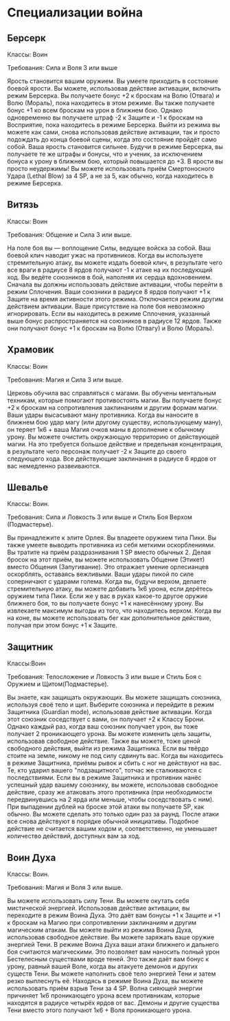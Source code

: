 # Специализации война

## Берсерк

<tldr>
    <p>
        Классы: Воин
</p>
    <p>
        Требования: Сила и Воля 3 или выше
    </p>
</tldr>
Ярость становится вашим оружием.
<tabs>
    <tab title="Ученик">Вы умеете приходить в состояние боевой ярости. Вы можете, использовав
действие активации, включить режим Берсерка. Вы получаете бонус +2 к
броскам на Волю (Отвага) и Волю (Мораль), пока находитесь в этом режиме.
Вы также получаете бонус +1 ко всем броскам на урон в ближнем бою.
Однако одновременно вы получаете штраф -2 к Защите и -1 к броскам на
Восприятие, пока находитесь в режиме Берсерка. Выйти из режима вы можете
как сами, снова использовав действие активации, так и просто подождать
до конца боевой сцены, когда это состояние пройдёт само собой.
    </tab>
    <tab title="Подмастерье">Ваша ярость становится сильнее. Будучи в режиме Берсерка, вы получаете
те же штрафы и бонусы, что и ученик, за исключением бонуса к урону в
ближнем бою, который повышается до +3.
</tab>
    <tab title="Мастер">В ярости вы просто неудержимы! Вы можете использовать приём
Смертоносного Удара (Lethal Blow) за 4 SP, а не за 5, как обычно, когда
находитесь в режиме Берсерка.
    </tab>

</tabs>

## Витязь

<tldr>
    <p>
        Классы: Воин
</p>
    <p>
        Требования: Общение и Сила 3 или выше.
</p>
</tldr>
На поле боя вы — воплощение Силы, ведущее войска за собой.
<tabs>
    <tab title="Ученик">Ваш боевой клич наводит ужас на противников. Когда вы используете
стремительную атаку, вы можете издать боевой клич, в результате чего все
враги в радиусе 8 ярдов получают -1 к атаке на их последующий ход.
    </tab>
    <tab title="Подмастерье">Вы ведёте союзников в бой, наполняя их сердца вдохновением. Сначала вы
должны использовать действие активации, чтобы перейти в режим Сплочения.
Ваши союзники в радиусе 8 ярдов получают +1 к Защите на время активности
этого режима. Отключается режим другим действием активации.
</tab>
    <tab title="Мастер">Ваше присутствие на поле боя невозможно игнорировать. Если вы находитесь
в режиме Сплочения, указанный выше бонус распространяется на союзников в
радиусе 12 ярдов. Также они получают бонус +1 к броскам на Волю (Отвагу) и Волю (Мораль).
    </tab>

</tabs>

## Храмовик

<tldr>
    <p>
        Классы: Воин
</p>
    <p>
        Требования: Магия и Сила 3 или выше.
    </p>
</tldr>
Церковь обучила вас справляться с магами.
<tabs>
    <tab title="Ученик">Вы обучены ментальным техникам, которые помогают противостоять магии. Вы
получаете бонус +2 к броскам на сопротивления заклинаниям и другим
формам магии.
    </tab>
    <tab title="Подмастерье">Ваши удары высасывают ману противника. Когда вы наносите в ближнем бою
удар магу (или другому существу, использующему ману), он теряет 1к6 +
ваша Магия очков маны в дополнение к обычному урону.
</tab>
    <tab title="Мастер">Вы можете очистить окружающую территорию от действующей магии. На это
требуется большое действие и предельная концентрация, в результате чего
персонаж получает -2 к Защите до своего следующего хода. Все действующие
заклинания в радиусе 6 ярдов от вас немедленно развеиваются.
    </tab>

</tabs>

## Шевалье

<tldr>
    <p>
        Классы: Воин.
</p>
    <p>
        Требования: Сила и Ловкость 3 или выше и Стиль Боя Верхом (Подмастерье).
    </p>
</tldr>
Вы принадлежите к элите Орлея.
<tabs>
    <tab title="Ученик">Вы владеете оружием типа Пики. Вы также умеете выводить противника из
себя меткими оскорблениями. Вы тратите на приём раздразнивания 1 SP
вместо обычных 2. Делая бросок на этот приём, вы можете использовать
Общение (Этикет) вместо Общения (Запугивание). Это отражает умение
орлесианцев оскорблять, оставаясь вежливыми.
    </tab>
    <tab title="Подмастерье">Ваши удары пикой по силе соперничают с ударами голема. Когда вы, будучи
верхом, делаете стремительную атаку, вы можете добавить 1к6 урона, если
дерётесь оружием типа Пики. Если же у вас в руках какое-то другое оружие
ближнего боя, то вы получаете бонус +1 к нанесённому урону.
</tab>
    <tab title="Мастер">Вы извлекаете максимум выгоды из того, что находитесь верхом. Когда вы
на коне, вы можете использовать бег как дополнительное действие, получая
при этом бонус +1 к Защите.
    </tab>

</tabs>

## Защитник

<tldr>
    <p>
        Классы:Воин </p>
    <p>
        Требования: Телосложение и Ловкость 3 или выше и Стиль Боя с Оружием и Щитом(Подмастерье).
    </p>
</tldr>
Вы знаете, как защищать окружающих.
<tabs>
    <tab title="Ученик">Вы можете защищать союзника, используя своё тело и щит. Выберите
союзника и перейдите в режим Защитника (Guardian mode), использовав
действие активации. Когда этот союзник соседствует с вами, он получает
+2 к Классу Брони. Однако каждый раз, когда ваш союзник получает урон,
вы тоже получает 2 проникающего урона. Вы можете изменить цель защиты,
использовав свободное действие. Также вы можете, тоже ценой свободного
действия, выйти из режима Защитника.
    </tab>
    <tab title="Подмастерье">Если вы твёрдо стоите на земле, никому не под силу сдвинуть вас. Когда
вы находитесь в режиме Защитника, приёмы рывок и сбить с ног не
действуют на вас.
</tab>
    <tab title="Мастер">Те, кто ударил вашего "подзащитного", тотчас же сталкиваются с
последствиями. Если вы в режиме Защитника и противник нанёс успешный
удар вашему союзнику, вы можете, использовав свободное действие, сразу
же атаковать этого противника (при необходимости передвинувшись на 2
ярда или меньше, чтобы соседствовать с ним). При выпадении дублей на
броске этой атаки вы получаете SP, как обычно. Вы можете сделать это
только один раз за раунд. После атаки все снова действуют в порядке
обычной инициативы. Подобное действие не считается вашим ходом и,
соответственно, не уменьшает количество действий, доступных вам за ход.
    </tab>

</tabs>

## Воин Духа

<tldr>
    <p>
        Классы: Воин.
</p>
    <p>
        Требования: Магия и Воля 3 или выше.
    </p>
</tldr>
Вы можете использовать силу Тени.
<tabs>
    <tab title="Ученик">Вы можете окутать себя мистической энергией. Использовав действие
активации, вы переходите в режим Воина Духа. Это даёт вам бонусы +1 к
Защите и +1 к броскам на Магию при сопротивлении заклинаниям и другим
магическим атакам. Вы можете выйти из режима Воина Духа, использовав
свободное действие.
    </tab>
    <tab title="Подмастерье">Вы можете заряжать ваше оружие энергией Тени. В режиме Воина Духа ваши
атаки ближнего и дальнего боя считаются магическими. Это позволяет вам
наносить полный урон Бестелесным существами вроде теней. Это также даёт
вам бонус к урону, равный вашей Воле, когда вы атакуете демонов и других
существ Тени.
</tab>
    <tab title="Мастер">Вы можете наполнить своё тело энергией Тени и затем резко выплеснуть её.
Находясь в режиме Воина Духа, вы можете использовать приём взрыв Тени за
4 SP. Волна сияющей энергии причиняет 1к6 проникающего урона всем
противникам, которые находятся в радиусе четырёх ярдов от вас. Демоны и
другие существа Тени вместо этого получают 1к6 + Воля проникающего
урона.
</tab>
</tabs>